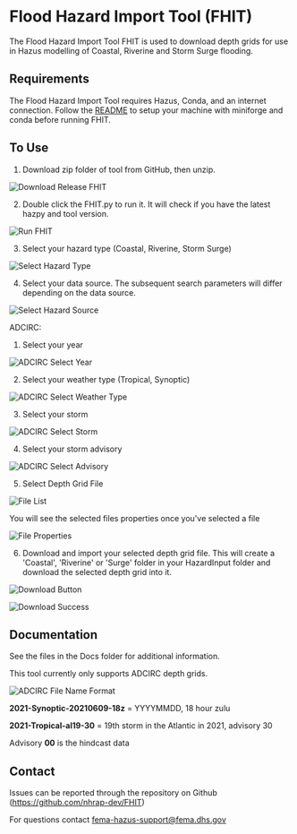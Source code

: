 # Flood Hazard Import Tool (FHIT)

The Flood Hazard Import Tool FHIT is used to download depth grids for use in Hazus modelling of Coastal, Riverine and Storm Surge flooding.

## Requirements

The Flood Hazard Import Tool requires Hazus, Conda, and an internet connection. Follow the [README](https://github.com/nhrap-dev/Environment-Setup/tree/update-README) to setup your machine with miniforge and conda before running FHIT.

## To Use

1. Download zip folder of tool from GitHub, then unzip.

  ![Download Release FHIT](images/DownloadReleaseFHIT.jpg "Download Release FHIT")

2. Double click the FHIT.py to run it. It will check if you have the latest hazpy and tool version. 

  ![Run FHIT](images/RunFHIT.JPG "Run FHIT")

3. Select your hazard type (Coastal, Riverine, Storm Surge)

  ![Select Hazard Type](images/SelectHazardType.jpg "Select Hazard Type")

4. Select your data source. The subsequent search parameters will differ depending on the data source.

  ![Select Hazard Source](images/SelectHazardSource.jpg "Select Hazard Source")

ADCIRC:

  1. Select your year
    
  ![ADCIRC Select Year](images/ADCIRCSelectYear.jpg "ADCIRC Select Year")
    
  2. Select your weather type (Tropical, Synoptic)
    
  ![ADCIRC Select Weather Type](images/ADCIRCSelectWeatherType.jpg "ADCIRC Select Weather Type")
    
  3. Select your storm
    
  ![ADCIRC Select Storm](images/ADCIRCSelectStorm.jpg "ADCIRC Select Storm")
    
  4. Select your storm advisory 
    
  ![ADCIRC Select Advisory](images/ADCIRCSelectAdvisory.jpg "ADCIRC Select Advisory")
  
 
5. Select Depth Grid File

  ![File List](images/FileList.jpg "File List")
 
You will see the selected files properties once you've selected a file

  ![File Properties](images/FileProperties.jpg "File Properties")

6. Download and import your selected depth grid file. This will create a 'Coastal', 'Riverine' or 'Surge' folder in your HazardInput folder and download the selected depth grid into it.

  ![Download Button](images/DownloadButton.jpg "Download Button")

  ![Download Success](images/DownloadSuccess.jpg "Download Success")

## Documentation

See the files in the Docs folder for additional information. 

This tool currently only supports ADCIRC depth grids.

  ![ADCIRC File Name Format](images/adcirc_filename.png "ADCIRC File Name Format") 

**2021-Synoptic-20210609-18z**  = YYYYMMDD, 18 hour zulu

**2021-Tropical-al19-30** = 19th storm in the Atlantic in 2021, advisory 30

Advisory **00** is the hindcast data

## Contact

Issues can be reported through the repository on Github (https://github.com/nhrap-dev/FHIT)

For questions contact fema-hazus-support@fema.dhs.gov
